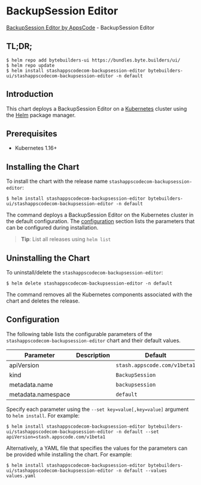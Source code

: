 # BackupSession Editor

[BackupSession Editor by AppsCode](https://byte.builders) - BackupSession Editor

## TL;DR;

```console
$ helm repo add bytebuilders-ui https://bundles.byte.builders/ui/
$ helm repo update
$ helm install stashappscodecom-backupsession-editor bytebuilders-ui/stashappscodecom-backupsession-editor -n default
```

## Introduction

This chart deploys a BackupSession Editor on a [Kubernetes](http://kubernetes.io) cluster using the [Helm](https://helm.sh) package manager.

## Prerequisites

- Kubernetes 1.16+

## Installing the Chart

To install the chart with the release name `stashappscodecom-backupsession-editor`:

```console
$ helm install stashappscodecom-backupsession-editor bytebuilders-ui/stashappscodecom-backupsession-editor -n default
```

The command deploys a BackupSession Editor on the Kubernetes cluster in the default configuration. The [configuration](#configuration) section lists the parameters that can be configured during installation.

> **Tip**: List all releases using `helm list`

## Uninstalling the Chart

To uninstall/delete the `stashappscodecom-backupsession-editor`:

```console
$ helm delete stashappscodecom-backupsession-editor -n default
```

The command removes all the Kubernetes components associated with the chart and deletes the release.

## Configuration

The following table lists the configurable parameters of the `stashappscodecom-backupsession-editor` chart and their default values.

|     Parameter      | Description |           Default            |
|--------------------|-------------|------------------------------|
| apiVersion         |             | `stash.appscode.com/v1beta1` |
| kind               |             | `BackupSession`              |
| metadata.name      |             | `backupsession`              |
| metadata.namespace |             | `default`                    |


Specify each parameter using the `--set key=value[,key=value]` argument to `helm install`. For example:

```console
$ helm install stashappscodecom-backupsession-editor bytebuilders-ui/stashappscodecom-backupsession-editor -n default --set apiVersion=stash.appscode.com/v1beta1
```

Alternatively, a YAML file that specifies the values for the parameters can be provided while
installing the chart. For example:

```console
$ helm install stashappscodecom-backupsession-editor bytebuilders-ui/stashappscodecom-backupsession-editor -n default --values values.yaml
```
